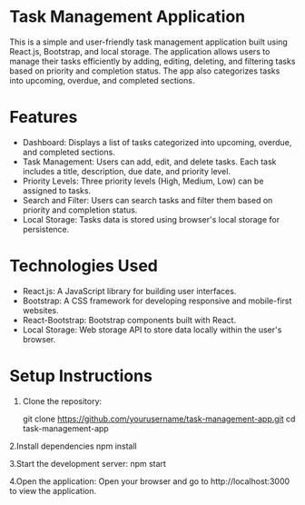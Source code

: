 # Task Management Application

This is a simple and user-friendly task management application built using React.js, Bootstrap, and local storage. The application allows users to manage their tasks efficiently by adding, editing, deleting, and filtering tasks based on priority and completion status. The app also categorizes tasks into upcoming, overdue, and completed sections.

# Features

- Dashboard: Displays a list of tasks categorized into upcoming, overdue, and completed sections.
- Task Management: Users can add, edit, and delete tasks. Each task includes a title, description, due date, and priority level.
- Priority Levels: Three priority levels (High, Medium, Low) can be assigned to tasks.
- Search and Filter: Users can search tasks and filter them based on priority and completion status.
- Local Storage: Tasks data is stored using browser's local storage for persistence.

# Technologies Used

- React.js: A JavaScript library for building user interfaces.
- Bootstrap: A CSS framework for developing responsive and mobile-first websites.
- React-Bootstrap: Bootstrap components built with React.
- Local Storage: Web storage API to store data locally within the user's browser.

# Setup Instructions

1. Clone the repository:

   
   git clone https://github.com/yourusername/task-management-app.git
   cd task-management-app

2.Install dependencies
  npm install

3.Start the development server:
  npm start

4.Open the application:
 Open your browser and go to http://localhost:3000 to view the application.
